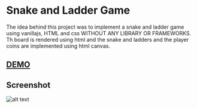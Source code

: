 # Snake and Ladder Game

The idea behind this project was to implement a snake and ladder game using vanillajs, HTML and css WITHOUT ANY LIBRARY OR FRAMEWORKS. Th board is rendered using html and the snake and ladders and the player coins are implemented using html canvas.

## [DEMO](https://noushad-pp.github.io/snake-and-ladder-game/)

## Screenshot

![alt text](https://res.cloudinary.com/noushadpp/image/upload/v1529959175/projects-related/snake_and_ladder.png "Screenshot")